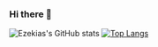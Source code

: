 ### Hi there 👋

<!--
**EZFRICA/EZFRICA** is a ✨ _special_ ✨ repository because its `README.md` (this file) appears on your GitHub profile.

Here are some ideas to get you started:

- 🔭 I’m currently working on ADGroupe
- 🌱 I’m currently learning AWS
- 👯 I’m looking to collaborate on ...
- 🤔 I’m looking for help with ...
- 💬 Ask me about ...
- 📫 How to reach me: ...
- 😄 Pronouns: ...
- ⚡ Fun fact: ...
-->
![Ezekias's GitHub stats](https://github-readme-stats.vercel.app/api?username=EZFRICA&show_icons=true&theme=merko)
[![Top Langs](https://github-readme-stats.vercel.app/api/top-langs/?username=EZFRICA&layout=compact)](https://github.com/anuraghazra/github-readme-stats)

